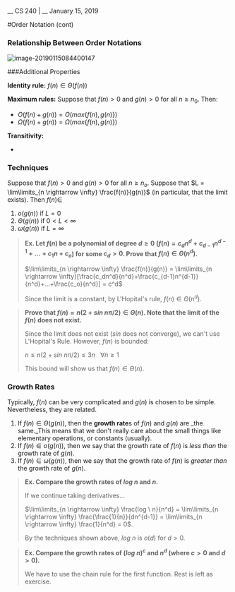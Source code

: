 __                                                                                                                                                                                                                                                                           CS 240 | __ January 15, 2019

#Order Notation (cont)

### Relationship Between Order Notations

![image-20190115084400147](assets/image-20190115084400147.png)

###Additional Properties

__Identity rule:__ $f(n) \in \Theta(f(n))$

__Maximum rules:__ Suppose that $f(n) \gt 0$ and $g(n) \gt 0$ for all $n \geq n_0$. Then:

- $O(f(n) + g(n)) = O(max\{f(n), g(n)\})$
- $\Omega(f(n) + g(n)) = \Omega(max\{f(n), g(n)\})$

__Transitivity:__

- 



### Techniques

Suppose that $f(n) \gt 0$ and $g(n) \gt 0$ for all $n \geq n_o$. Suppose that $L = \lim\limits_{n \rightarrow \infty} \frac{f(n)}{g(n)}$ (in particular, that the limit exists). Then $f(n)\in$

1. $o(g(n))$ if $L = 0$
2. $\Theta(g(n))$ if $0 \lt L \lt \infty$
3. $\omega(g(n))$ if $L = \infty$

> **Ex. Let $f(n)$ be a polynomial of degree $d \geq 0$ ($f(n) = c_dn^d + c_{d-1}n^{d-1}+...+c_1n+c_o$) for some $c_d \gt 0$. Prove that $f(n) \in \Theta(n^d)$.**
>
> $\lim\limits_{n \rightarrow \infty} \frac{f(n)}{g(n)} = \lim\limits_{n \rightarrow \infty}[\frac{c_dn^d}{n^d}+\frac{c_{d-1}n^{d-1}}{n^d}+...+\frac{c_o}{n^d}] = c^d$
>
> Since the limit is a constant, by L'Hopital's rule, $f(n) \in \Theta(n^d)$.

> **Prove that $f(n) = n(2 + sin \ n\pi/2) \in \Theta(n)​$. Note that the limit of the $f(n)​$ does not exist.**
>
> Since the limit does not exist ($sin$ does not converge), we can't use L'Hopital's Rule. However, $f(n)$ is bounded:
>
> $n \leq n(2 + sin \ n\pi/2) \leq 3n  \ \ \ \forall n \geq 1$
>
> This bound will show us that $f(n) \in \Theta(n)$.



### Growth Rates

Typically, $f(n)$ can be very complicated and  $g(n)$ is chosen to be simple. Nevertheless, they are related.

1. If $f(n) \in \Theta(g(n))$, then the **growth rate**s of $f(n)$ and $g(n)$ are _the same._This means that we don't really care about the small things like elementary operations, or constants (usually).
2. If $f(n) \in o(g(n))$, then we say that the growth rate of $f(n)$ is _less than_ the growth rate of $g(n)$.
3. If $f(n) \in \omega(g(n))$, then we say that the growth rate of $f(n)$ is _greater than_ the growth rate of $g(n)$.

> **Ex. Compare the growth rates of $log \ n$ and $n$.**
>
> If we continue taking derivatives...
>
> $\lim\limits_{n \rightarrow \infty} \frac{log \ n}{n^d} = \lim\limits_{n \rightarrow \infty} \frac{\frac{1}{n}}{dn^{d-1}} = \lim\limits_{n \rightarrow \infty} \frac{1}{n^d} = 0$. 
>
> By the techniques shown above, $log \ n$ is $o(d)$ for $d \gt 0$.

> **Ex. Compare the growth rates of $(log \ n)^c$ and $n^d$ (where $c \gt 0$ and $d \gt 0$).**
>
> We have to use the chain rule for the first function. Rest is left as exercise.